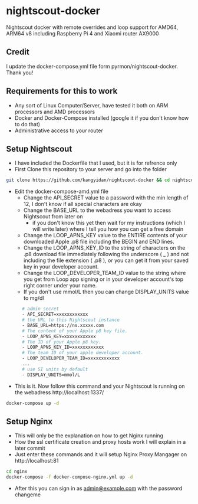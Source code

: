 # nightscout-docker
Nightscout docker with remote overrides and loop support for AMD64, ARM64 v8 including Raspberry Pi 4 and Xiaomi router AX9000

## Credit
I update the docker-compose.yml file form pyrmon/nightscout-docker. Thank you!

## Requirements for this to work

* Any sort of Linux Computer/Server, have tested it both on ARM processors and AMD processors
* Docker and Docker-Compose installed (google it if you don't know how to do that)
* Administrative access to your router

## Setup Nightscout

* I have included the Dockerfile that I used, but it is for refrence only
* First Clone this repository to your server and go into the folder
```sh
git clone https://github.com/kangyidan/nightscout-docker && cd nightscout-docker
```
* Edit the docker-compose-amd.yml file
    * Change the API_SECRET value to a password with the min length of 12, I don't know if all special characters are okay
    * Change the BASE_URL to the webadress you want to access Nightscout from later on 
        * if you don't know this yet then wait for my instructions (which I will write later) where I tell you how you can get a free domain
    * Change the LOOP_APNS_KEY value to the ENTIRE contents of your downloaded Apple .p8 file including the BEGIN and END lines.
    * Change the LOOP_APNS_KEY_ID to the string of characters on the .p8 download file immediately following the underscore ( _ ) and not including the file extension ( .p8 ), or you can get it from your saved key in your developer account.
    * Change the LOOP_DEVELOPER_TEAM_ID value to the string where you get from Loop app signing or in your developer account's top right corner under your name.
    * If you don't use mmol/L then you can change DISPLAY_UNITS value to mg/dl
```Dockerfile
      # admin secret
      - API_SECRET=xxxxxxxxxxxx
      # the URL to this Nightscout instance
      - BASE_URL=https://ns.xxxxx.com
      # The content of your Apple p8 key file.
      - LOOP_APNS_KEY=xxxxxxxxxxxx
      # The ID of your Apple p8 key.
      - LOOP_APNS_KEY_ID=xxxxxxxxxxxx
      # The team ID of your apple developer account.
      - LOOP_DEVELOPER_TEAM_ID=xxxxxxxxxxxx
      ...
      # use SI units by default
      - DISPLAY_UNITS=mmol/L
```
* This is it. Now follow this command and your Nightscout is running on the webadress http://localhost:1337/
```sh
docker-compose up -d
```

## Setup Nginx

* This will only be the explanation on how to get Nginx running
* How the ssl certificate creation and proxy hosts work I will explain in a later commit
* Just enter these commands and it will setup Nginx Proxy Mangager on http://localhost:81
```sh
cd nginx
docker-compose -f docker-compose-nginx.yml up -d
```
* After this you can sign in as admin@example.com with the password changeme
